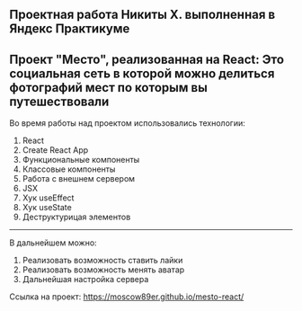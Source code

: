 Проектная работа Никиты Х. выполненная в Яндекс Практикуме
----------------
Проект "Место", реализованная на React:
Это социальная сеть в которой можно делиться фотографий мест по которым вы путешествовали
----------------
Во время работы над проектом использовались технологии:
1. React
2. Create React App
3. Функциональные компоненты
4. Классовые компоненты
5. Работа с внешнем сервером
6. JSX
7. Хук useEffect
8. Хук useState
9. Деструктурицая элементов
---------------
В дальнейшем можно:
1. Реализовать возможность ставить лайки
2. Реализовать возможность менять аватар
3. Дальнейшая настройка сервера

Ссылка на проект: https://moscow89er.github.io/mesto-react/